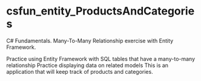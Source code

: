 # csfun_entity_ProductsAndCategories
C# Fundamentals. Many-To-Many Relationship exercise with Entity Framework.

Practice using Entity Framework with SQL tables that have a many-to-many relationship
Practice displaying data on related models
This is an application that will keep track of products and categories.
